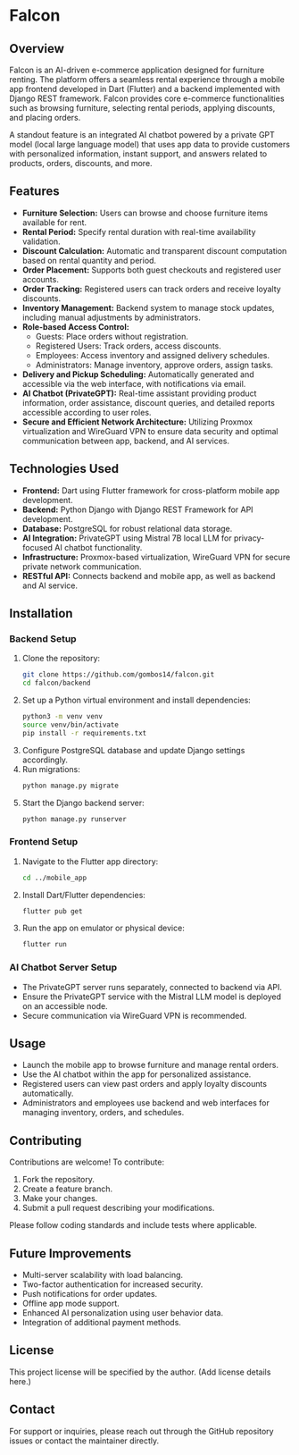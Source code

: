 # Falcon

## Overview

Falcon is an AI-driven e-commerce application designed for furniture renting. The platform offers a seamless rental experience through a mobile app frontend developed in Dart (Flutter) and a backend implemented with Django REST framework. Falcon provides core e-commerce functionalities such as browsing furniture, selecting rental periods, applying discounts, and placing orders.

A standout feature is an integrated AI chatbot powered by a private GPT model (local large language model) that uses app data to provide customers with personalized information, instant support, and answers related to products, orders, discounts, and more.

## Features

- **Furniture Selection:** Users can browse and choose furniture items available for rent.
- **Rental Period:** Specify rental duration with real-time availability validation.
- **Discount Calculation:** Automatic and transparent discount computation based on rental quantity and period.
- **Order Placement:** Supports both guest checkouts and registered user accounts.
- **Order Tracking:** Registered users can track orders and receive loyalty discounts.
- **Inventory Management:** Backend system to manage stock updates, including manual adjustments by administrators.
- **Role-based Access Control:**
  - Guests: Place orders without registration.
  - Registered Users: Track orders, access discounts.
  - Employees: Access inventory and assigned delivery schedules.
  - Administrators: Manage inventory, approve orders, assign tasks.
- **Delivery and Pickup Scheduling:** Automatically generated and accessible via the web interface, with notifications via email.
- **AI Chatbot (PrivateGPT):** Real-time assistant providing product information, order assistance, discount queries, and detailed reports accessible according to user roles.
- **Secure and Efficient Network Architecture:** Utilizing Proxmox virtualization and WireGuard VPN to ensure data security and optimal communication between app, backend, and AI services.

## Technologies Used

- **Frontend:** Dart using Flutter framework for cross-platform mobile app development.
- **Backend:** Python Django with Django REST Framework for API development.
- **Database:** PostgreSQL for robust relational data storage.
- **AI Integration:** PrivateGPT using Mistral 7B local LLM for privacy-focused AI chatbot functionality.
- **Infrastructure:** Proxmox-based virtualization, WireGuard VPN for secure private network communication.
- **RESTful API:** Connects backend and mobile app, as well as backend and AI service.

## Installation

### Backend Setup

1. Clone the repository:
   ```bash
   git clone https://github.com/gombos14/falcon.git
   cd falcon/backend
   ```
2. Set up a Python virtual environment and install dependencies:
   ```bash
   python3 -m venv venv
   source venv/bin/activate
   pip install -r requirements.txt
   ```
3. Configure PostgreSQL database and update Django settings accordingly.
4. Run migrations:
   ```bash
   python manage.py migrate
   ```
5. Start the Django backend server:
   ```bash
   python manage.py runserver
   ```

### Frontend Setup

1. Navigate to the Flutter app directory:
   ```bash
   cd ../mobile_app
   ```
2. Install Dart/Flutter dependencies:
   ```bash
   flutter pub get
   ```
3. Run the app on emulator or physical device:
   ```bash
   flutter run
   ```

### AI Chatbot Server Setup

- The PrivateGPT server runs separately, connected to backend via API.
- Ensure the PrivateGPT service with the Mistral LLM model is deployed on an accessible node.
- Secure communication via WireGuard VPN is recommended.

## Usage

- Launch the mobile app to browse furniture and manage rental orders.
- Use the AI chatbot within the app for personalized assistance.
- Registered users can view past orders and apply loyalty discounts automatically.
- Administrators and employees use backend and web interfaces for managing inventory, orders, and schedules.

## Contributing

Contributions are welcome! To contribute:

1. Fork the repository.
2. Create a feature branch.
3. Make your changes.
4. Submit a pull request describing your modifications.

Please follow coding standards and include tests where applicable.

## Future Improvements

- Multi-server scalability with load balancing.
- Two-factor authentication for increased security.
- Push notifications for order updates.
- Offline app mode support.
- Enhanced AI personalization using user behavior data.
- Integration of additional payment methods.

## License

This project license will be specified by the author. (Add license details here.)

## Contact

For support or inquiries, please reach out through the GitHub repository issues or contact the maintainer directly.
